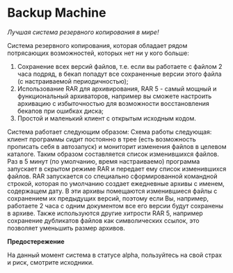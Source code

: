 # Backup Machine #
*Лучшая система резервного копирования в мире!* 

Система резервного копирования, которая обладает рядом потрясающих возможностей, которых нет ни у кого больше:
1. Сохранение всех версий файлов, т.е. если вы работаете с файлом 2 часа подряд, в бекап попадут все сохраненные версии этого файла (с настраиваемой периодичностью); 
2. Использование RAR для архивирования, RAR 5 - самый мощный и функциональный архиваторов, например вы сможете настроить архивацию с избыточностью для возможности восстановления бекапов при ошибках диска;
3. Простой и маленький клиент с открытым исходным кодом.

Система работает следующим образом:
Схема работы следующая: клиент программы сидит постоянно в трее (есть возможность прописать себя в автозапуск) и мониторит изменения файлов в целевом каталоге. Таким образом составляется список изменившихся файлов. Раз в 5 минут (по умолчанию, время настраиваемо) программа запускает в скрытом режиме RAR и передает ему список изменившихся файлов. RAR запускается со специально сформированной командной строкой, которая по умолчанию создает ежедневные архивы с именем, содержащем дату. В эти архивы помещаются изменившиеся файлы с сохранением их предыдущих версий, поэтому если Вы, например, работаете 2 часа с одним документом все его версии будут сохранены в архиве. Также используются другие хитрости RAR 5, например сохранение дубликатов файлов как символических ссылок, это позволяет уменьшить размер архивов.

**Предостережение**

На данный момент система в статусе alpha, пользуйтесь на свой страх и риск, смотрите исходники. 